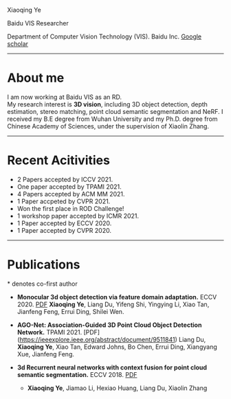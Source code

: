 Xiaoqing Ye

Baidu VIS Researcher

Department of Computer Vision Technology (VIS).
Baidu Inc.
[Google scholar](https://scholar.google.com/citations?user=bmN_nycAAAAJ)

--------
# About me
I am now working at Baidu VIS as an RD.  
My research interest is **3D vision**, including 3D object detection, depth estimation, stereo matching, point cloud semantic segmentation and NeRF.
I received my B.E degree from Wuhan University and my Ph.D. degree from Chinese Academy of Sciences, under the supervision of Xiaolin Zhang.

--------

# Recent Acitivities

- 2 Papers accepted by ICCV 2021.
- One paper accepted by TPAMI 2021.
- 4 Papers accepted by ACM MM 2021.
- 1 Paper accpeted by CVPR 2021.
- Won the first place in ROD Challenge!
- 1 workshop paper accepted by ICMR 2021.
- 1 Paper accepted by ECCV 2020.
- 1 Paper accepted by CVPR 2020.

--------
# Publications
\* denotes co-first author 

- **Monocular 3d object detection via feature domain adaptation.** ECCV 2020. [PDF](https://www.ecva.net/papers/eccv_2020/papers_ECCV/papers/123540018.pdf)
  **Xiaoqing Ye**, Liang Du, Yifeng Shi, Yingying Li, Xiao Tan, Jianfeng Feng, Errui Ding, Shilei Wen.
  
- **AGO-Net: Association-Guided 3D Point Cloud Object Detection Network.** TPAMI 2021. [PDF] (https://ieeexplore.ieee.org/abstract/document/9511841)
 Liang Du, **Xiaoqing Ye**, Xiao Tan, Edward Johns, Bo Chen, Errui Ding, Xiangyang Xue, Jianfeng Feng.
 
- **3d Recurrent neural networks with context fusion for point cloud semantic segmentation.** ECCV 2018. [PDF](https://openaccess.thecvf.com/content_ECCV_2018/papers/Xiaoqing_Ye_3D_Recurrent_Neural_ECCV_2018_paper.pdf)
  - **Xiaoqing Ye**, Jiamao Li, Hexiao Huang, Liang Du, Xiaolin Zhang

